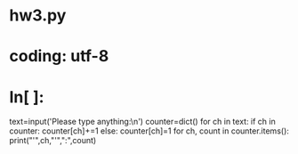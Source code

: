 # hw3.py
# coding: utf-8

# In[ ]:


text=input('Please type anything:\n')
counter=dict()
for ch in text:
    if ch in counter:
        counter[ch]+=1
    else:
        counter[ch]=1
for ch, count in counter.items():
    print("'",ch,"'",":",count)

